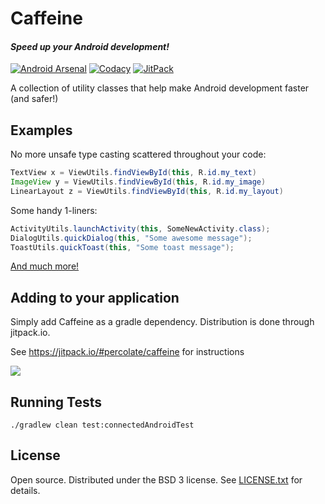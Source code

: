 # Caffeine 
#### _Speed up your Android development!_

[![Android Arsenal](https://img.shields.io/badge/Android%20Arsenal-Caffeine-brightgreen.svg?style=flat)](http://android-arsenal.com/details/1/1055)
[![Codacy](https://api.codacy.com/project/badge/Grade/7051075a25b548699c642b39f666580f)](https://www.codacy.com/app/brent/caffeine?utm_source=github.com&amp;utm_medium=referral&amp;utm_content=percolate/caffeine&amp;utm_campaign=Badge_Grade)
[![JitPack](https://jitpack.io/v/percolate/caffeine.svg)](https://jitpack.io/#percolate/caffeine)

A collection of utility classes that help make Android development faster (and safer!)


## Examples

No more unsafe type casting scattered throughout your code:

```java
TextView x = ViewUtils.findViewById(this, R.id.my_text)
ImageView y = ViewUtils.findViewById(this, R.id.my_image)
LinearLayout z = ViewUtils.findViewById(this, R.id.my_layout)
```

Some handy 1-liners:

```java
ActivityUtils.launchActivity(this, SomeNewActivity.class);
DialogUtils.quickDialog(this, "Some awesome message");
ToastUtils.quickToast(this, "Some toast message");
```

[And much more!](http://percolate.github.io/caffeine/javadoc/)


## Adding to your application

Simply add Caffeine as a gradle dependency.  Distribution is done through jitpack.io.

See https://jitpack.io/#percolate/caffeine for instructions

[![](https://jitpack.io/v/percolate/caffeine.svg)](https://jitpack.io/#percolate/caffeine)


## Running Tests

`./gradlew clean test:connectedAndroidTest`


## License

Open source.  Distributed under the BSD 3 license.  See [LICENSE.txt](https://github.com/percolate/caffeine/blob/master/LICENSE.txt) for details.

